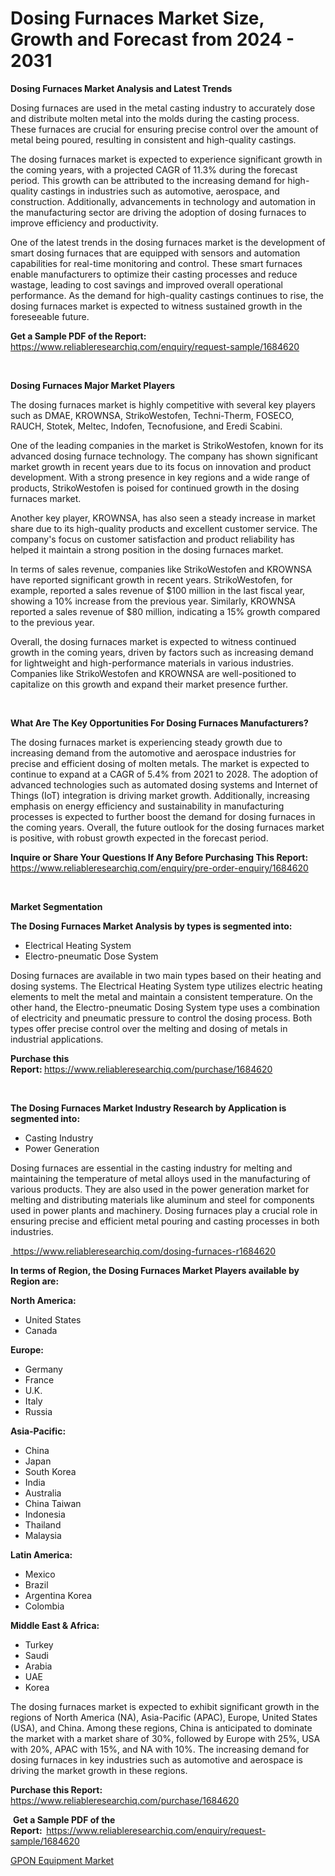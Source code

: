 <p><h1>Dosing Furnaces Market Size, Growth and Forecast from 2024 - 2031</h1></p><p><strong>Dosing Furnaces Market Analysis and Latest Trends</strong></p>
<p><p>Dosing furnaces are used in the metal casting industry to accurately dose and distribute molten metal into the molds during the casting process. These furnaces are crucial for ensuring precise control over the amount of metal being poured, resulting in consistent and high-quality castings.</p><p>The dosing furnaces market is expected to experience significant growth in the coming years, with a projected CAGR of 11.3% during the forecast period. This growth can be attributed to the increasing demand for high-quality castings in industries such as automotive, aerospace, and construction. Additionally, advancements in technology and automation in the manufacturing sector are driving the adoption of dosing furnaces to improve efficiency and productivity.</p><p>One of the latest trends in the dosing furnaces market is the development of smart dosing furnaces that are equipped with sensors and automation capabilities for real-time monitoring and control. These smart furnaces enable manufacturers to optimize their casting processes and reduce wastage, leading to cost savings and improved overall operational performance. As the demand for high-quality castings continues to rise, the dosing furnaces market is expected to witness sustained growth in the foreseeable future.</p></p>
<p><strong>Get a Sample PDF of the Report:&nbsp;</strong> <a href="https://www.reliableresearchiq.com/enquiry/request-sample/1684620">https://www.reliableresearchiq.com/enquiry/request-sample/1684620</a></p>
<p>&nbsp;</p>
<p><strong>Dosing Furnaces Major Market Players</strong></p>
<p><p>The dosing furnaces market is highly competitive with several key players such as DMAE, KROWNSA, StrikoWestofen, Techni-Therm, FOSECO, RAUCH, Stotek, Meltec, Indofen, Tecnofusione, and Eredi Scabini. </p><p>One of the leading companies in the market is StrikoWestofen, known for its advanced dosing furnace technology. The company has shown significant market growth in recent years due to its focus on innovation and product development. With a strong presence in key regions and a wide range of products, StrikoWestofen is poised for continued growth in the dosing furnaces market.</p><p>Another key player, KROWNSA, has also seen a steady increase in market share due to its high-quality products and excellent customer service. The company's focus on customer satisfaction and product reliability has helped it maintain a strong position in the dosing furnaces market.</p><p>In terms of sales revenue, companies like StrikoWestofen and KROWNSA have reported significant growth in recent years. StrikoWestofen, for example, reported a sales revenue of $100 million in the last fiscal year, showing a 10% increase from the previous year. Similarly, KROWNSA reported a sales revenue of $80 million, indicating a 15% growth compared to the previous year.</p><p>Overall, the dosing furnaces market is expected to witness continued growth in the coming years, driven by factors such as increasing demand for lightweight and high-performance materials in various industries. Companies like StrikoWestofen and KROWNSA are well-positioned to capitalize on this growth and expand their market presence further.</p></p>
<p>&nbsp;</p>
<p><strong>What Are The Key Opportunities For Dosing Furnaces Manufacturers?</strong></p>
<p><p>The dosing furnaces market is experiencing steady growth due to increasing demand from the automotive and aerospace industries for precise and efficient dosing of molten metals. The market is expected to continue to expand at a CAGR of 5.4% from 2021 to 2028. The adoption of advanced technologies such as automated dosing systems and Internet of Things (IoT) integration is driving market growth. Additionally, increasing emphasis on energy efficiency and sustainability in manufacturing processes is expected to further boost the demand for dosing furnaces in the coming years. Overall, the future outlook for the dosing furnaces market is positive, with robust growth expected in the forecast period.</p></p>
<p><strong>Inquire or Share Your Questions If Any Before Purchasing This Report:</strong> <a href="https://www.reliableresearchiq.com/enquiry/pre-order-enquiry/1684620">https://www.reliableresearchiq.com/enquiry/pre-order-enquiry/1684620</a></p>
<p>&nbsp;</p>
<p><strong>Market Segmentation</strong></p>
<p><strong>The Dosing Furnaces Market Analysis by types is segmented into:</strong></p>
<p><ul><li>Electrical Heating System</li><li>Electro-pneumatic Dose System</li></ul></p>
<p><p>Dosing furnaces are available in two main types based on their heating and dosing systems. The Electrical Heating System type utilizes electric heating elements to melt the metal and maintain a consistent temperature. On the other hand, the Electro-pneumatic Dosing System type uses a combination of electricity and pneumatic pressure to control the dosing process. Both types offer precise control over the melting and dosing of metals in industrial applications.</p></p>
<p><strong>Purchase this Report:&nbsp;</strong><a href="https://www.reliableresearchiq.com/purchase/1684620">https://www.reliableresearchiq.com/purchase/1684620</a></p>
<p>&nbsp;</p>
<p><strong>The Dosing Furnaces Market Industry Research by Application is segmented into:</strong></p>
<p><ul><li>Casting Industry</li><li>Power Generation</li></ul></p>
<p><p>Dosing furnaces are essential in the casting industry for melting and maintaining the temperature of metal alloys used in the manufacturing of various products. They are also used in the power generation market for melting and distributing materials like aluminum and steel for components used in power plants and machinery. Dosing furnaces play a crucial role in ensuring precise and efficient metal pouring and casting processes in both industries.</p></p>
<p><a href="https://www.reliableresearchiq.com/dosing-furnaces-r1684620">&nbsp;https://www.reliableresearchiq.com/dosing-furnaces-r1684620</a></p>
<p><strong>In terms of Region, the Dosing Furnaces Market Players available by Region are:</strong></p>
<p>
    <p> <strong> North America: </strong>
        <ul>
            <li>United States</li>
            <li>Canada</li>
        </ul>
        </p> 
    <p> <strong> Europe: </strong>
        <ul>
            <li>Germany</li>
            <li>France</li>
            <li>U.K.</li>
            <li>Italy</li>
            <li>Russia</li>
        </ul>
        </p> 
    <p> <strong> Asia-Pacific: </strong>
        <ul>
            <li>China</li>
            <li>Japan</li>
            <li>South Korea</li>
            <li>India</li>
            <li>Australia</li>
            <li>China Taiwan</li>
            <li>Indonesia</li>
            <li>Thailand</li>
            <li>Malaysia</li>
        </ul>
        </p> 
    <p> <strong> Latin America: </strong>
        <ul>
            <li>Mexico</li>
            <li>Brazil</li>
            <li>Argentina Korea</li>
            <li>Colombia</li>
        </ul>
        </p> 
    <p> <strong> Middle East & Africa: </strong>
        <ul>
            <li>Turkey</li>
            <li>Saudi</li>
            <li>Arabia</li>
            <li>UAE</li>
            <li>Korea</li>
        </ul>
    </p>
    </p>
<p><p>The dosing furnaces market is expected to exhibit significant growth in the regions of North America (NA), Asia-Pacific (APAC), Europe, United States (USA), and China. Among these regions, China is anticipated to dominate the market with a market share of 30%, followed by Europe with 25%, USA with 20%, APAC with 15%, and NA with 10%. The increasing demand for dosing furnaces in key industries such as automotive and aerospace is driving the market growth in these regions.</p></p>
<p><strong>Purchase this Report: </strong><a href="https://www.reliableresearchiq.com/purchase/1684620">https://www.reliableresearchiq.com/purchase/1684620</a></p>
<p>&nbsp;<strong>Get a Sample PDF of the Report:&nbsp;&nbsp;</strong><a href="https://www.reliableresearchiq.com/enquiry/request-sample/1684620">https://www.reliableresearchiq.com/enquiry/request-sample/1684620</a></p>
<p><strong></strong></p>
<p><p><a href="https://github.com/courtnhaw34343/Market-Research-Report-List-1/blob/main/gpon-equipment-market.md">GPON Equipment Market</a></p></p>